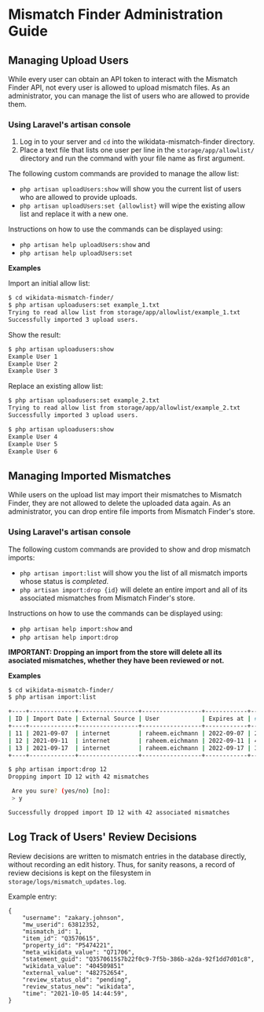 # Mismatch Finder Administration Guide

## Managing Upload Users

While every user can obtain an API token to interact with the Mismatch Finder API, not every user is allowed to upload mismatch files. As an administrator, you can manage the list of users who are allowed to provide them.

### Using Laravel's artisan console

1. Log in to your server and `cd` into the wikidata-mismatch-finder directory. 
1. Place a text file that lists one user per line in the `storage/app/allowlist/` directory and run the command with your file name as first argument.

The following custom commands are provided to manage the allow list:
 * `php artisan uploadUsers:show` will show you the current list of users who are allowed to provide uploads.
 * `php artisan uploadUsers:set {allowlist}` will wipe the existing allow list and replace it with a new one. 

Instructions on how to use the commands can be displayed using:
 * `php artisan help uploadUsers:show` and
 * `php artisan help uploadUsers:set`

**Examples**

Import an initial allow list:

```bash
$ cd wikidata-mismatch-finder/
$ php artisan uploadusers:set example_1.txt
Trying to read allow list from storage/app/allowlist/example_1.txt
Successfully imported 3 upload users.
```

Show the result:

```bash
$ php artisan uploadusers:show
Example User 1
Example User 2
Example User 3
```
Replace an existing allow list:

```bash
$ php artisan uploadusers:set example_2.txt
Trying to read allow list from storage/app/allowlist/example_2.txt
Successfully imported 3 upload users.

$ php artisan uploadusers:show
Example User 4
Example User 5
Example User 6
```

## Managing Imported Mismatches

While users on the upload list may import their mismatches to Mismatch Finder, they are not allowed to delete the uploaded data again. As an administrator, you can drop entire file imports from Mismatch Finder's store.

### Using Laravel's artisan console

The following custom commands are provided to show and drop mismatch imports:
 * `php artisan import:list` will show you the list of all mismatch imports whose status is _completed_.
 * `php artisan import:drop {id}` will delete an entire import and all of its associated mismatches from Mismatch Finder's store.

Instructions on how to use the commands can be displayed using:
 * `php artisan help import:show` and
 * `php artisan help import:drop`

 **IMPORTANT: Dropping an import from the store will delete all its asociated mismatches, whether they have been reviewed or not.**

**Examples**

```bash
$ cd wikidata-mismatch-finder/
$ php artisan import:list

+----+-------------+-----------------+-----------------+------------+-----------------+
| ID | Import Date | External Source | User            | Expires at | # of Mismatches |
+----+-------------+-----------------+-----------------+------------+-----------------+
| 11 | 2021-09-07  | internet        | raheem.eichmann | 2022-09-07 | 23              |
| 12 | 2021-09-11  | internet        | raheem.eichmann | 2022-09-11 | 42              |
| 13 | 2021-09-17  | internet        | raheem.eichmann | 2022-09-17 | 345             |
+----+-------------+-----------------+-----------------+------------+-----------------+

$ php artisan import:drop 12
Dropping import ID 12 with 42 mismatches

 Are you sure? (yes/no) [no]:
 > y

Successfully dropped import ID 12 with 42 associated mismatches
```

## Log Track of Users' Review Decisions

Review decisions are written to mismatch entries in the database directly, without recording an edit history. Thus, for sanity reasons, a record of review decisions is kept on the filesystem in `storage/logs/mismatch_updates.log`.

Example entry:
```
{
    "username": "zakary.johnson",
    "mw_userid": 63812352,
    "mismatch_id": 1,
    "item_id": "Q3570615",
    "property_id": "P5474221",
    "meta_wikidata_value": "Q71706",
    "statement_guid": "Q3570615$7b22f0c9-7f5b-386b-a2da-92f1dd7d01c8",
    "wikidata_value": "404509851"
    "external_value": "482752654",
    "review_status_old": "pending",
    "review_status_new": "wikidata",
    "time": "2021-10-05 14:44:59",
}
```
